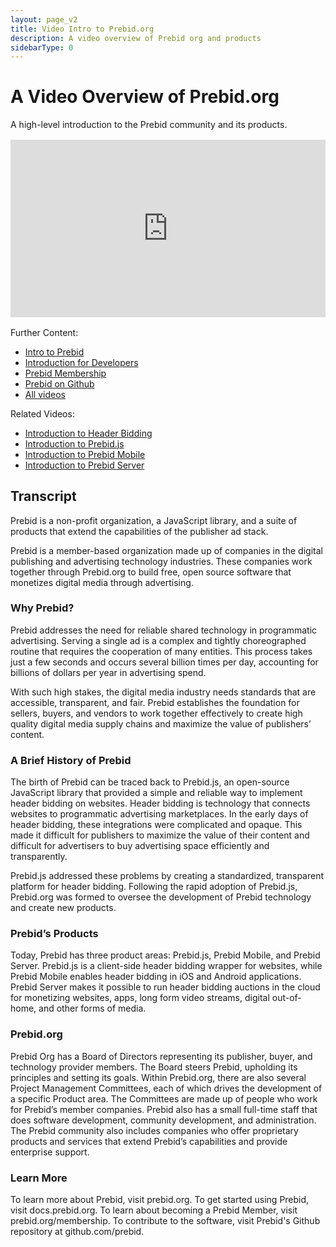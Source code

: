 ```yaml
---
layout: page_v2
title: Video Intro to Prebid.org
description: A video overview of Prebid org and products
sidebarType: 0
---
```


# A Video Overview of Prebid.org

A high-level introduction to the Prebid community and its products.

<div style="padding:56.25% 0 0 0;margin: 1rem 0;position:relative;"><iframe src="https://player.vimeo.com/video/819942988?h=1a3701d51a&amp;badge=0&amp;autopause=0&amp;player_id=0&amp;app_id=58479" frameborder="0" allow="autoplay; fullscreen; picture-in-picture" allowfullscreen style="position:absolute;top:0;left:0;width:100%;height:100%;" title="Intro to Prebid"></iframe></div><script src="https://player.vimeo.com/api/player.js"></script>

Further Content:

- [Intro to Prebid](/overview/intro.html)
- [Introduction for Developers](/developers.html)
- [Prebid Membership](https://prebid.org/membership)
- [Prebid on Github](https://github.com/prebid)
- [All videos](/overview/all-videos.html)

Related Videos:

- [Introduction to Header Bidding](/overview/intro-to-header-bidding-video.html)
- [Introduction to Prebid.js](/prebid/prebidjs-video.html)
- [Introduction to Prebid Mobile](/prebid-mobile/prebid-mobile-video.html)
- [Introduction to Prebid Server](/prebid-server/overview/prebid-server-overview-video.html)

## Transcript

Prebid is a non-profit organization, a JavaScript library, and a suite of products that extend the capabilities of the publisher ad stack.

Prebid is a member-based organization made up of companies in the digital publishing and advertising technology industries. These companies work together through Prebid.org to build free, open source software that monetizes digital media through advertising.

### Why Prebid?

Prebid addresses the need for reliable shared technology in programmatic advertising. Serving a single ad is a complex and tightly choreographed routine that requires the cooperation of many entities. This process takes just a few seconds and occurs several billion times per day, accounting for billions of dollars per year in advertising spend.

With such high stakes, the digital media industry needs standards that are accessible, transparent, and fair. Prebid establishes the foundation for sellers, buyers, and vendors to work together effectively to create high quality digital media supply chains and maximize the value of publishers’ content.

### A Brief History of Prebid

The birth of Prebid can be traced back to Prebid.js, an open-source JavaScript library that provided a simple and reliable way to implement header bidding on websites. Header bidding is technology that connects websites to programmatic advertising marketplaces. In the early days of header bidding, these integrations were complicated and opaque. This made it difficult for publishers to maximize the value of their content and difficult for advertisers to buy advertising space efficiently and transparently.

Prebid.js addressed these problems by creating a standardized, transparent platform for header bidding. Following the rapid adoption of Prebid.js, Prebid.org was formed to oversee the development of Prebid technology and create new products.

### Prebid’s Products

Today, Prebid has three product areas: Prebid.js, Prebid Mobile, and Prebid Server. Prebid.js is a client-side header bidding wrapper for websites, while Prebid Mobile enables header bidding in iOS and Android applications. Prebid Server makes it possible to run header bidding auctions in the cloud for monetizing websites, apps, long form video streams, digital out-of-home, and other forms of media.

### Prebid.org

Prebid Org has a Board of Directors representing its publisher, buyer, and technology provider members. The Board steers Prebid, upholding its principles and setting its goals. Within Prebid.org, there are also several Project Management Committees, each of which drives the development of a specific Product area. The Committees are made up of people who work for Prebid’s member companies. Prebid also has a small full-time staff that does software development, community development, and administration. The Prebid community also includes companies who offer proprietary products and services that extend Prebid’s capabilities and provide enterprise support.

### Learn More

To learn more about Prebid, visit prebid.org. To get started using Prebid, visit docs.prebid.org. To learn about becoming a Prebid Member, visit prebid.org/membership. To contribute to the software, visit Prebid's Github repository at github.com/prebid.

